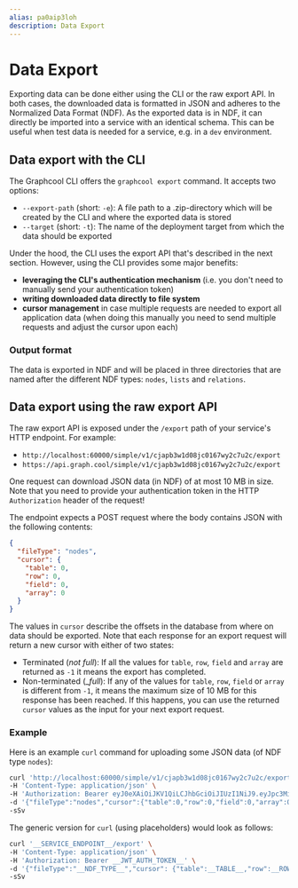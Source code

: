 ```yaml
---
alias: pa0aip3loh
description: Data Export
---
```


# Data Export

Exporting data can be done either using the CLI or the raw export API. In both cases, the downloaded data is formatted in JSON and adheres to the Normalized Data Format (NDF). As the exported data is in NDF, it can directly be imported into a service with an identical schema. This can be useful when test data is needed for a service, e.g. in a `dev` environment.

## Data export with the CLI

The Graphcool CLI offers the `graphcool export` command. It accepts two options:

- `--export-path` (short: `-e`): A file path to a .zip-directory which will be created by the CLI and where the exported data is stored
- `--target` (short: `-t`): The name of the deployment target from which the data should be exported

Under the hood, the CLI uses the export API that's described in the next section. However, using the CLI provides some major benefits:

- **leveraging the CLI's authentication mechanism** (i.e. you don't need to manually send your authentication token)
- **writing downloaded data directly to file system**
- **cursor management** in case multiple requests are needed to export all application data (when doing this manually you need to send multiple requests and adjust the cursor upon each)

### Output format

The data is exported in NDF and will be placed in three directories that are named after the different NDF types: `nodes`, `lists` and `relations`.

## Data export using the raw export API

The raw export API is exposed under the `/export` path of your service's HTTP endpoint. For example:

- `http://localhost:60000/simple/v1/cjapb3w1d08jc0167wy2c7u2c/export`
- `https://api.graph.cool/simple/v1/cjapb3w1d08jc0167wy2c7u2c/export`

One request can download JSON data (in NDF) of at most 10 MB in size. Note that you need to provide your authentication token in the HTTP `Authorization` header of the request!

The endpoint expects a POST request where the body contains JSON with the following contents:

```json
{
  "fileType": "nodes",
  "cursor": {
    "table": 0,
    "row": 0,
    "field": 0,
    "array": 0
  }
}
```

The values in `cursor` describe the offsets in the database from where on data should be exported. Note that each response for an export request will return a new cursor with either of two states:

- Terminated (_not full_): If all the values for `table`, `row`, `field` and `array` are returned as `-1` it means the export has completed.
- Non-terminated (__full_): If any of the values for `table`, `row`, `field` or `array` is different from `-1`, it means the maximum size of 10 MB for this response has been reached. If this happens, you can use the returned `cursor` values as the input for your next export request.

### Example

Here is an example `curl` command for uploading some JSON data (of NDF type `nodes`):

```sh
curl 'http://localhost:60000/simple/v1/cjapb3w1d08jc0167wy2c7u2c/export' \
-H 'Content-Type: application/json' \
-H 'Authorization: Bearer eyJ0eXAiOiJKV1QiLCJhbGciOiJIUzI1NiJ9.eyJpc3MiOiJPbmxpbmUgSldUIEJ1aWxkZXIiLCJpYXQiOjE1MTM1OTQzMTEsImV4cCI6MTU0NTEzMDMxMSwiYXVkIjasd3d3LmV4YW1wbGUuY29tIiwic3ViIjoianJvY2tldEBleGFtcGxlLmNvbSIsIkdpdmVuTmFtZSI6IkpvaG5ueSIsIlN1cm5hbWUiOiJSb2NrZXQiLCJFbWFpbCI6Impyb2NrZXRAZXhhbXBsZS5jb20iLCJSb2xlIjpbIk1hbmFnZXIiLCJQcm9qZWN0IEFkbWluaXN0cmF0b3IiXX0.L7DwH7vIfTSmuwfxBI82D64DlgoLBLXOwR5iMjZ_7nI' \
-d '{"fileType":"nodes","cursor":{"table":0,"row":0,"field":0,"array":0}}' \
-sSv
```

The generic version for `curl` (using placeholders) would look as follows:

```sh
curl '__SERVICE_ENDPOINT__/export' \
-H 'Content-Type: application/json' \
-H 'Authorization: Bearer __JWT_AUTH_TOKEN__' \
-d '{"fileType":"__NDF_TYPE__","cursor": {"table":__TABLE__,"row":__ROW__,"field":__FIELD__,"array":__ARRAY__}} }' \
-sSv
```
